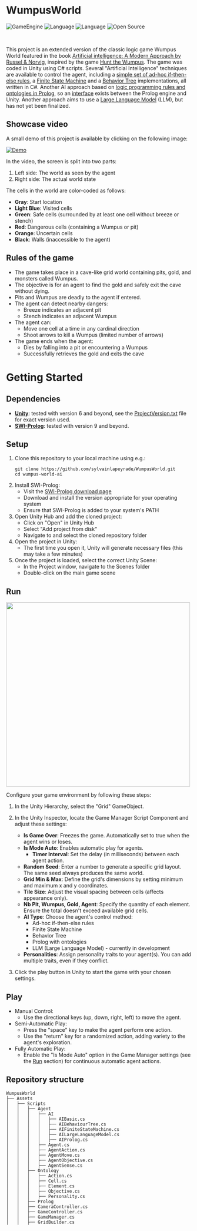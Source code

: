 # WumpusWorld

![GameEngine](https://img.shields.io/badge/Game%20Engine-Unity-239120)
![Language](https://img.shields.io/badge/Language-C%23-00cf2c)
![Language](https://img.shields.io/badge/Language-Prolog-ffcc1)
![Open Source](https://badges.frapsoft.com/os/v2/open-source.svg?v=103)
  
<br/>

This project is an extended version of the classic logic game Wumpus World featured in the book [Artificial intelligence: A Modern Approach by Russel & Norvig](https://aima.cs.berkeley.edu), inspired by the game [Hunt the Wumpus](https://en.wikipedia.org/wiki/Hunt_the_Wumpus). The game was coded in Unity using C# scripts. Several "Artificial Intelligence" techniques are available to control the agent, including a [simple set of ad-hoc if-then-else rules](Assets/Scripts/Agent/AI/AIBasic.cs), a [Finite State Machine](Assets/Scripts/Agent/AI/AIFiniteStateMachine.cs) and a [Behavior Tree](Assets/Scripts/Agent/AI/AIBehaviourTree.cs) implementations, all written in C#.
Another AI approach based on [logic programming rules and ontologies in Prolog](Assets/StreamingAssets/article.pl), so an [interface](Assets/Scripts/Prolog/PrologInterface.cs) exists between the Prolog engine and Unity.
Another approach aims to use a [Large Language Model](Assets/Scripts/Agent/AI/AILargeLanguageModel.cs) (LLM), but has not yet been finalized.


## Showcase video
A small demo of this project is available by clicking on the following image:

  [![Demo](https://img.youtube.com/vi/dhP5YQKlUbU/0.jpg)](https://youtu.be/dhP5YQKlUbU)

In the video, the screen is split into two parts:

1. Left side: The world as seen by the agent
2. Right side: The actual world state

The cells in the world are color-coded as follows:

- **Gray**: Start location
- **Light Blue**: Visited cells
- **Green**: Safe cells (surrounded by at least one cell without breeze or stench)
- **Red**: Dangerous cells (containing a Wumpus or pit)
- **Orange**: Uncertain cells
- **Black**: Walls (inaccessible to the agent)

## Rules of the game
* The game takes place in a cave-like grid world containing pits, gold, and monsters called Wumpus.
* The objective is for an agent to find the gold and safely exit the cave without dying.
* Pits and Wumpus are deadly to the agent if entered.
* The agent can detect nearby dangers:
  * Breeze indicates an adjacent pit
  * Stench indicates an adjacent Wumpus
* The agent can:
  * Move one cell at a time in any cardinal direction
  * Shoot arrows to kill a Wumpus (limited number of arrows)
* The game ends when the agent:
  * Dies by falling into a pit or encountering a Wumpus
  * Successfully retrieves the gold and exits the cave

# Getting Started

## Dependencies
* **[Unity](https://unity.com/download)**: tested with version 6 and beyond, see the [ProjectVersion.txt](ProjectSettings/ProjectVersion.txt) file for exact version used.
* **[SWI-Prolog](https://www.swi-prolog.org/Download.html)**: tested with version 9 and beyond.

## Setup
1. Clone this repository to your local machine using e.g.:
   ```
   git clone https://github.com/sylvainlapeyrade/WumpusWorld.git
   cd wumpus-world-ai
   ```
2. Install SWI-Prolog:
   - Visit the [SWI-Prolog download page](https://www.swi-prolog.org/Download.html)
   - Download and install the version appropriate for your operating system
   - Ensure that SWI-Prolog is added to your system's PATH
2. Open Unity Hub and add the cloned project:
   - Click on "Open" in Unity Hub
   - Select "Add project from disk"
   - Navigate to and select the cloned repository folder
3. Open the project in Unity:
   - The first time you open it, Unity will generate necessary files (this may take a few minutes)
4. Once the project is loaded, select the correct Unity Scene:
   - In the Project window, navigate to the Scenes folder
   - Double-click on the main game scene

## Run
<p>
	<img src="https://i.imgur.com/jcIbTZh.png" width="500">
</p>

Configure your game environment by following these steps:

1. In the Unity Hierarchy, select the "Grid" GameObject.
2. In the Unity Inspector, locate the Game Manager Script Component and adjust these settings:

   * **Is Game Over**: Freezes the game. Automatically set to true when the agent wins or loses.
   * **Is Mode Auto**: Enables automatic play for agents.
     * **Timer Interval**: Set the delay (in milliseconds) between each agent action.
   * **Random Seed**: Enter a number to generate a specific grid layout. The same seed always produces the same world.
   * **Grid Min & Max**: Define the grid's dimensions by setting minimum and maximum x and y coordinates.
   * **Tile Size**: Adjust the visual spacing between cells (affects appearance only).
   * **Nb Pit, Wumpus, Gold, Agent**: Specify the quantity of each element. Ensure the total doesn't exceed available grid cells.
   * **AI Type**: Choose the agent's control method:
     - Ad-hoc if-then-else rules
     - Finite State Machine
     - Behavior Tree
     - Prolog with ontologies
     - LLM (Large Language Model) - currently in development
   * **Personalities**: Assign personality traits to your agent(s). You can add multiple traits, even if they conflict.

3. Click the play button in Unity to start the game with your chosen settings.

## Play
- Manual Control:
  - Use the directional keys (up, down, right, left) to move the agent.
- Semi-Automatic Play:
  - Press the "space" key to make the agent perform one action.
  - Use the "return" key for a randomized action, adding variety to the agent's exploration.
- Fully Automatic Play:
  - Enable the "Is Mode Auto" option in the Game Manager settings (see the [Run](#Run) section) for continuous automatic agent actions.

## Repository structure
```
WumpusWorld
├── Assets
│   ├── Scripts
│   │   ├── Agent
│   │   │   ├── AI
│   │   │   │   ├── AIBasic.cs
│   │   │   │   ├── AIBehaviourTree.cs
│   │   │   │   ├── AIFiniteStateMachine.cs
│   │   │   │   ├── AILargeLanguageModel.cs
│   │   │   │   ├── AIProlog.cs
│   │   │   ├── Agent.cs
│   │   │   ├── AgentAction.cs
│   │   │   ├── AgentMove.cs
│   │   │   ├── AgentObjective.cs
│   │   │   ├── AgentSense.cs
│   │   ├── Ontology
│   │   │   ├── Action.cs
│   │   │   ├── Cell.cs
│   │   │   ├── Element.cs
│   │   │   ├── Objective.cs
│   │   │   ├── Personality.cs
│   │   ├── Prolog
│   │   ├── CameraController.cs
│   │   ├── GameController.cs
│   │   ├── GameManager.cs
│   │   ├── GridBuilder.cs
```